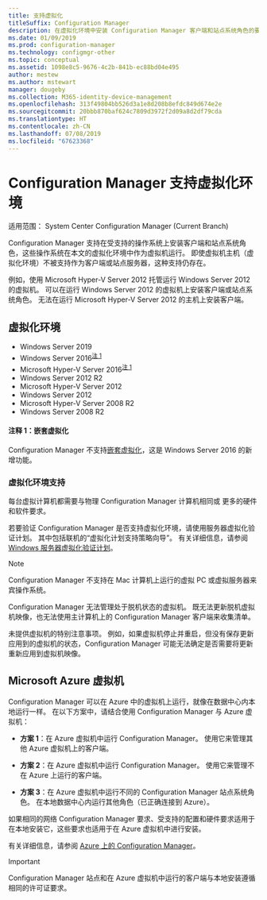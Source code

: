```yaml
---
title: 支持虚拟化
titleSuffix: Configuration Manager
description: 在虚拟化环境中安装 Configuration Manager 客户端和站点系统角色的要求。
ms.date: 01/09/2019
ms.prod: configuration-manager
ms.technology: configmgr-other
ms.topic: conceptual
ms.assetid: 1098e8c5-9676-4c2b-841b-ec88bd04e495
author: mestew
ms.author: mstewart
manager: dougeby
ms.collection: M365-identity-device-management
ms.openlocfilehash: 313f49804bb526d3a1e8d208b8efdc849d674e2e
ms.sourcegitcommit: 20bbb870baf624c7809d3972f2d09a8d2df79cda
ms.translationtype: HT
ms.contentlocale: zh-CN
ms.lasthandoff: 07/08/2019
ms.locfileid: "67623368"
---
```

# <a name="support-for-virtualization-environments-with-configuration-manager"></a>Configuration Manager 支持虚拟化环境

适用范围：  System Center Configuration Manager (Current Branch)

Configuration Manager 支持在受支持的操作系统上安装客户端和站点系统角色，这些操作系统在本文的虚拟化环境中作为虚拟机运行。 即使虚拟机主机（虚拟化环境）不被支持作为客户端或站点服务器，这种支持仍存在。  

例如，使用 Microsoft Hyper-V Server 2012 托管运行 Windows Server 2012 的虚拟机。 可以在运行 Windows Server 2012 的虚拟机上安装客户端或站点系统角色。 无法在运行 Microsoft Hyper-V Server 2012 的主机上安装客户端。  


## <a name="virtualization-environments"></a>虚拟化环境

- Windows Server 2019  
- Windows Server 2016<sup>[注 1](#bkmk_note1)</sup>  
- Microsoft Hyper-V Server 2016<sup>[注 1](#bkmk_note1)</sup>  
- Windows Server 2012 R2  
- Microsoft Hyper-V Server 2012  
- Windows Server 2012  
- Microsoft Hyper-V Server 2008 R2  
- Windows Server 2008 R2  

#### <a name="bkmk_note1"></a> 注释 1：嵌套虚拟化
Configuration Manager 不支持[嵌套虚拟化](/windows-server/virtualization/hyper-v/What-s-new-in-Hyper-V-on-Windows#nested-virtualization-new)，这是 Windows Server 2016 的新增功能。


### <a name="virtualization-environment-support"></a>虚拟化环境支持

每台虚拟计算机都需要与物理 Configuration Manager 计算机相同或 更多的硬件和软件要求。  

若要验证 Configuration Manager 是否支持虚拟化环境，请使用服务器虚拟化验证计划。 其中包括联机的“虚拟化计划支持策略向导”。 有关详细信息，请参阅 [Windows 服务器虚拟化验证计划](https://www.windowsservercatalog.com/svvp.aspx)。  

> [!NOTE]  
> Configuration Manager 不支持在 Mac 计算机上运行的虚拟 PC 或虚拟服务器来宾操作系统。  

Configuration Manager 无法管理处于脱机状态的虚拟机。 既无法更新脱机虚拟机映像，也无法使用主计算机上的 Configuration Manager 客户端来收集清单。  

未提供虚拟机的特别注意事项。 例如，如果虚拟机停止并重启，但没有保存更新应用到的虚拟机的状态，Configuration Manager 可能无法确定是否需要将更新重新应用到虚拟机映像。  



##  <a name="bkmk_Azure"></a> Microsoft Azure 虚拟机  

Configuration Manager 可以在 Azure 中的虚拟机上运行，就像在数据中心内本地运行一样。 在以下方案中，请结合使用 Configuration Manager 与 Azure 虚拟机：  

- **方案 1**：在 Azure 虚拟机中运行 Configuration Manager。 使用它来管理其他 Azure 虚拟机上的客户端。  

- **方案 2**：在 Azure 虚拟机中运行 Configuration Manager。 使用它来管理不在 Azure 上运行的客户端。  

- **方案 3**：在 Azure 虚拟机中运行不同的 Configuration Manager 站点系统角色。 在本地数据中心内运行其他角色（已正确连接到 Azure）。  

如果相同的网络 Configuration Manager 要求、受支持的配置和硬件要求适用于在本地安装它，这些要求也适用于在 Azure 虚拟机中进行安装。  

有关详细信息，请参阅 [Azure 上的 Configuration Manager](/sccm/core/understand/configuration-manager-on-azure)。

> [!IMPORTANT]  
> Configuration Manager 站点和在 Azure 虚拟机中运行的客户端与本地安装遵循相同的许可证要求。  
